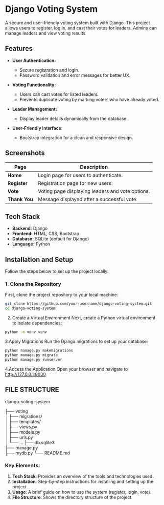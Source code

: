 # Django Voting System

A secure and user-friendly voting system built with Django. This project allows users to register, log in, and cast their votes for leaders. Admins can manage leaders and view voting results.

## Features

- **User Authentication:**
  - Secure registration and login.
  - Password validation and error messages for better UX.

- **Voting Functionality:**
  - Users can cast votes for listed leaders.
  - Prevents duplicate voting by marking voters who have already voted.
  
- **Leader Management:**
  - Display leader details dynamically from the database.
  
- **User-Friendly Interface:**
  - Bootstrap integration for a clean and responsive design.

## Screenshots

| Page          | Description                              |
|---------------|------------------------------------------|
| **Home**      | Login page for users to authenticate.   |
| **Register**  | Registration page for new users.        |
| **Vote**      | Voting page displaying leaders and vote options. |
| **Thank You** | Message displayed after a successful vote. |

## Tech Stack

- **Backend:** Django
- **Frontend:** HTML, CSS, Bootstrap
- **Database:** SQLite (default for Django)
- **Language:** Python

## Installation and Setup

Follow the steps below to set up the project locally.

### 1. Clone the Repository

First, clone the project repository to your local machine:

```bash
git clone https://github.com/your-username/django-voting-system.git
cd django-voting-system
```
2. Create a Virtual Environment
Next, create a Python virtual environment to isolate dependencies:
```bash
python -m venv venv
```
3.Apply Migrations
Run the Django migrations to set up your database:
```bash
python manage.py makemigrations
python manage.py migrate
python manage.py runserver
```
4.Access the Application
Open your browser and navigate to http://127.0.0.1:8000

## FILE STRUCTURE
django-voting-system

├── voting               
│   ├── migrations/     
│   ├── templates/          
│   ├── views.py           
│   ├── models.py        
│   ├── urls.py            
│   └── ...
├── db.sqlite3              
├── manage.py              
├── mydb.py 
└── README.md     



### Key Elements:
1. **Tech Stack**: Provides an overview of the tools and technologies used.
2. **Installation**: Step-by-step instructions for installing and setting up the project.
3. **Usage**: A brief guide on how to use the system (register, login, vote).
4. **File Structure**: Shows the directory structure of the project.
